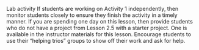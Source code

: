 Lab activity
If students are working on Activity 1 independently, then monitor students closely to ensure they finish the activity in a timely manner.
If you are spending one day on this lesson, then provide students who do not have a project from Lesson 2.5 with a starter project. One is available in the instructor materials for this lesson.
Encourage students to use their “helping trios” groups to show off their work and ask for help.

